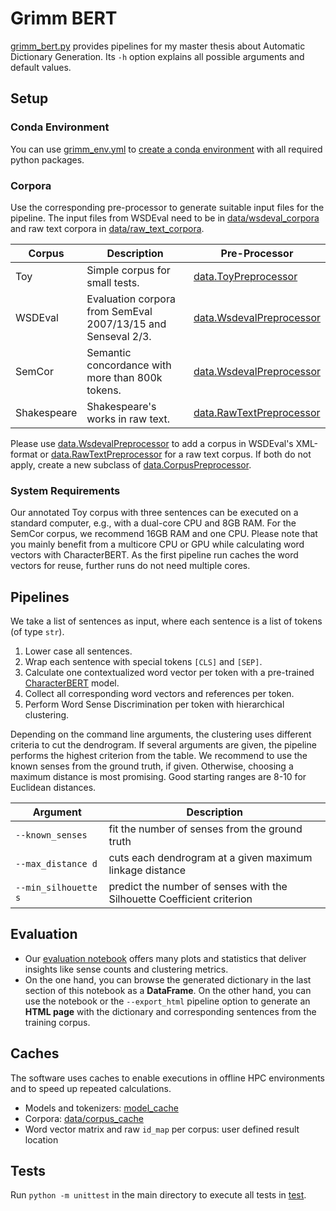 # Grimm BERT

[grimm_bert.py](/grimm_bert.py) provides pipelines for my master thesis about Automatic Dictionary Generation. Its `-h`
option explains all possible arguments and default values.

## Setup

### Conda Environment

You can use [grimm_env.yml](/grimm_env.yml)
to [create a conda environment](https://docs.conda.io/projects/conda/en/latest/user-guide/tasks/manage-environments.html#creating-an-environment-from-an-environment-yml-file)
with all required python packages.

### Corpora

Use the corresponding pre-processor to generate suitable input files for the pipeline.
The input files from WSDEval need to be in [data/wsdeval_corpora](/data/wsdeval_corpora) and raw text corpora
in [data/raw_text_corpora](/data/raw_text_corpora).

| Corpus      | Description                                                  | Pre-Processor                                              |
|-------------|--------------------------------------------------------------|------------------------------------------------------------|
| Toy         | Simple corpus for small tests.                               | [data.ToyPreprocessor](/data/toy_preprocessor.py)          |
| WSDEval     | Evaluation corpora from SemEval 2007/13/15 and Senseval 2/3. | [data.WsdevalPreprocessor](/data/wsdeval_preprocessor.py)  |
| SemCor      | Semantic concordance with more than 800k tokens.             | [data.WsdevalPreprocessor](/data/wsdeval_preprocessor.py)  |
| Shakespeare | Shakespeare's works in raw text.                             | [data.RawTextPreprocessor](/data/raw_text_preprocessor.py) |

Please use [data.WsdevalPreprocessor](/data/wsdeval_preprocessor.py) to add a corpus in WSDEval's XML-format
or [data.RawTextPreprocessor](/data/raw_text_preprocessor.py) for a raw text corpus.
If both do not apply, create a new subclass of [data.CorpusPreprocessor](/data/corpus_preprocessor.py).

### System Requirements

Our annotated Toy corpus with three sentences can be executed on a standard computer, e.g., with a dual-core CPU and 8GB
RAM. For the SemCor corpus, we recommend 16GB RAM and one CPU. Please note that you mainly benefit from a multicore CPU
or GPU while calculating word vectors with CharacterBERT. As the first pipeline run caches the word vectors for reuse,
further runs do not need multiple cores.

## Pipelines

We take a list of sentences as input, where each sentence is a list of tokens (of type `str`).

1. Lower case all sentences.
2. Wrap each sentence with special tokens `[CLS]` and `[SEP]`.
3. Calculate one contextualized word vector per token with a
   pre-trained [CharacterBERT](https://github.com/helboukkouri/character-bert) model.
4. Collect all corresponding word vectors and references per token.
5. Perform Word Sense Discrimination per token with hierarchical clustering.

Depending on the command line arguments, the clustering uses different criteria to cut the dendrogram.
If several arguments are given, the pipeline performs the highest criterion from the table.
We recommend to use the known senses from the ground truth, if given.
Otherwise, choosing a maximum distance is most promising.
Good starting ranges are 8-10 for Euclidean distances.

| Argument             | Description                                                            |
|----------------------|------------------------------------------------------------------------|
| `--known_senses`     | fit the number of senses from the ground truth                         |
| `--max_distance d`   | cuts each dendrogram at a given maximum linkage distance               |
| `--min_silhouette s` | predict the number of senses with the Silhouette Coefficient criterion |

## Evaluation

- Our [evaluation notebook](/evaluation.ipynb) offers many plots and statistics that deliver insights like sense counts
  and clustering metrics.
- On the one hand, you can browse the generated dictionary in the last section of this notebook as a **DataFrame**. On
  the other hand, you can use the notebook or the `--export_html` pipeline option to generate an **HTML page** with the
  dictionary and corresponding sentences from the training corpus.

## Caches

The software uses caches to enable executions in offline HPC environments and to speed up repeated calculations.

- Models and tokenizers: [model_cache](/model_cache)
- Corpora: [data/corpus_cache](/data/corpus_cache)
- Word vector matrix and raw `id_map` per corpus: user defined result location

## Tests

Run `python -m unittest` in the main directory to execute all tests in [test](/test).
